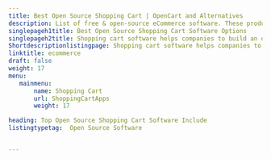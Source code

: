 ```yaml
---
title: Best Open Source Shopping Cart | OpenCart and Alternatives
description: List of free & open-source eCommerce software. These products aid businesses to easily set up an online retail store and reach millions of potential customers.
singlepageh1title: Best Open Source Shopping Cart Software Options
singlepageh2title: Shopping cart software helps companies to build an online store. Choose the best-suited tool for your business from the top open source shopping cart software.
Shortdescriptionlistingpage: Shopping cart software helps companies to build an online store. Choose the best-suited tool for your business from the top open source shopping cart software.
linktitle: ecommerce
draft: false
weight: 17
menu:
   mainmenu: 
       name: Shopping Cart
       url: ShoppingCartApps
       weight: 17

heading: Top Open Source Shopping Cart Software Include
listingtypetag:  Open Source Software 


---
```


